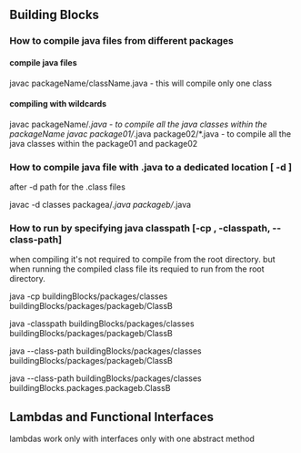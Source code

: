 ## Building Blocks 
### How to compile java files from different packages

#### compile java files 
javac packageName/className.java - this will compile only one class

#### compiling with wildcards 
javac packageName/*.java  - to compile all the java classes within the packageName
javac package01/*.java package02/*.java -  to compile all the java classes within the package01 and package02 

### How to compile java file with .java to a dedicated location [ -d ]
after -d path for the .class files 
 
 javac -d classes packagea/*.java packageb/*.java

### How to run by specifying java classpath [-cp , -classpath, --class-path]

when compiling it's not required to compile from the root directory.
but when running the compiled class file its requied to run from the root directory.



java -cp buildingBlocks/packages/classes  buildingBlocks/packages/packageb/ClassB 

java -classpath buildingBlocks/packages/classes  buildingBlocks/packages/packageb/ClassB

java --class-path buildingBlocks/packages/classes  buildingBlocks/packages/packageb/ClassB

java --class-path buildingBlocks/packages/classes  buildingBlocks.packages.packageb.ClassB

## Lambdas and Functional Interfaces

lambdas work only with interfaces only with one abstract method 


